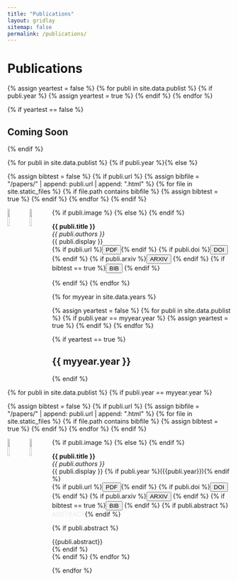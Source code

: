 ```yaml
---
title: "Publications"
layout: gridlay
sitemap: false
permalink: /publications/
---
```


# Publications

{% assign yeartest = false %}
{% for publi in site.data.publist %}
  {% if publi.year %}
   {% assign yeartest = true %}
  {% endif %}
{% endfor %}

{% if yeartest == false %}
## Coming Soon
{% endif %}


{% for publi in site.data.publist %}
{% if publi.year %}{% else %}

{% assign bibtest = false %}
{% if publi.url %}
{% assign bibfile = "/papers/" | append:  publi.url  | append: ".html" %}
{% for file in site.static_files %}
  {% if file.path contains bibfile %}
   {% assign bibtest = true %}
  {% endif %}
{% endfor %}
{% endif %}

 <div class="well-sm">
  {% if publi.image %}
   <img src="{{ site.url }}{{ site.baseurl }}/images/pubpic/{{ publi.image }}" class="img-responsive" width="10%" style="float: left" />
  {% else %}
   <img src="{{ site.url }}{{ site.baseurl }}/images/pubpic/dummy.png" width="10%" class="img2"  style="float: left" />
  {% endif %}

  <strong> {{ publi.title }}</strong> <br />
  <em>{{ publi.authors }} </em><br />
  {{ publi.display }}<br />
  {% if publi.url %}<a href="{{ site.url }}{{ site.baseurl }}/papers/{{ publi.url }}.pdf" target="_blank"><button class="btn-pdf">PDF</button></a>{% endif %}    {% if publi.doi %}<a href="http://dx.doi.org/{{ publi.doi }}" target="_blank"><button class="btn-doi">DOI</button></a> {% endif %}  {% if publi.arxiv %}<a href="https://arxiv.org/abs/{{ publi.arxiv }}" target="_blank"><button class="btn-arxiv">ARXIV</button></a> {% endif %}  {% if bibtest == true %}<a href="{{ site.url }}{{ site.baseurl }}/papers/{{ publi.url }}.html" target="_blank"><button class="btn-bib">BIB</button></a> {% endif %}    
</div>

{% endif %}
{% endfor %}


{% for myyear in site.data.years %}

{% assign yeartest = false %}
{% for publi in site.data.publist %}
  {% if publi.year == myyear.year %}
   {% assign yeartest = true %}
  {% endif %}
{% endfor %}

{% if yeartest == true %}
## {{ myyear.year }}
{% endif %}

{% for publi in site.data.publist %}
{% if publi.year == myyear.year %}


{% assign bibtest = false %}
{% if publi.url %}
{% assign bibfile = "/papers/" | append:  publi.url  | append: ".html" %}
{% for file in site.static_files %}
  {% if file.path contains bibfile %}
   {% assign bibtest = true %}
  {% endif %}
{% endfor %}
{% endif %}

<div class="well-sm">
  {% if publi.image %}
   <img src="{{ site.url }}{{ site.baseurl }}/images/pubpic/{{ publi.image }}" class="img-responsive" width="10%" style="float: left" />
  {% else %}
   <img src="{{ site.url }}{{ site.baseurl }}/images/pubpic/dummy.png" width="10%" class="img2"  style="float: left" />
  {% endif %}

  <strong> {{ publi.title }}</strong> <br />
  <em>{{ publi.authors }} </em><br />
  {{ publi.display }} {% if publi.year %}({{publi.year}}){% endif %}<br />
  {% if publi.url %}<a href="{{ site.url }}{{ site.baseurl }}/papers/{{ publi.url }}.pdf" target="_blank"><button class="btn-pdf">PDF</button></a>{% endif %}    {% if publi.doi %}<a href="http://dx.doi.org/{{ publi.doi }}" target="_blank"><button class="btn-doi">DOI</button></a> {% endif %}   {% if publi.arxiv %}<a href="https://arxiv.org/abs/{{ publi.arxiv }}" target="_blank"><button class="btn-arxiv">ARXIV</button></a> {% endif %}   {% if bibtest == true %}<a href="{{ site.url }}{{ site.baseurl }}/papers/{{ publi.url }}.html" target="_blank"><button class="btn-bib">BIB</button></a> {% endif %} {% if publi.abstract %} <a data-toggle="collapse" href="#{{publi.url}}"  class="btn-abstract" style="text-decoration:none; color:#ebebeb; hover:#ebebeb;" role="button" aria-expanded="false" aria-controls="{{publi.url}}">ABSTRACT</a>{% endif %}

{% if publi.abstract %}
<div class="collapse" id="{{publi.url}}">
<div class="well-abstract">
{{publi.abstract}}
</div>
</div>
{% endif %}

 </div>
{% endif %}
{% endfor %}

{% endfor %}


